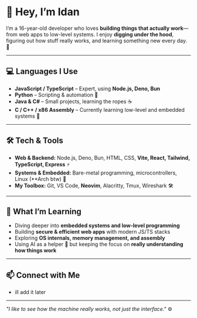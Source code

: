 # 👋 Hey, I’m Idan

I’m a 16-year-old developer who loves **building things that actually work**—from web apps to low-level systems. I enjoy **digging under the hood**, figuring out how stuff really works, and learning something new every day. 🚀  

---

## 💻 Languages I Use
- **JavaScript / TypeScript** – Expert, using **Node.js, Deno, Bun**  
- **Python** – Scripting & automation 🐍  
- **Java & C#** – Small projects, learning the ropes ☕  
- **C / C++ / x86 Assembly** – Currently learning low-level and embedded systems 💾  

---

## 🛠 Tech & Tools
- **Web & Backend:** Node.js, Deno, Bun, HTML, CSS, **Vite, React, Tailwind, TypeScript, Express** ⚡  
- **Systems & Embedded:** Bare-metal programming, microcontrollers, Linux (**Arch btw) 🐧  
- **My Toolbox:** Git, VS Code, **Neovim**, Alacritty, Tmux, Wireshark 🛠  

---

## 🌱 What I’m Learning
- Diving deeper into **embedded systems and low-level programming**  
- Building **secure & efficient web apps** with modern JS/TS stacks  
- Exploring **OS internals, memory management, and assembly**  
- Using AI as a helper 🤖 but keeping the focus on **really understanding how things work**  

---

## 📫 Connect with Me
- ill add it later

---

*"I like to see how the machine really works, not just the interface."* ⚙️
